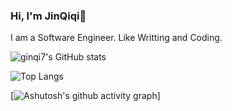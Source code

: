 ### Hi, I'm JinQiqi👋

<!--
**ginqi7/ginqi7** is a ✨ _special_ ✨ repository because its `README.md` (this file) appears on your GitHub profile.


-->

I am a Software Engineer.
Like Writting and Coding.

![ginqi7's GitHub stats](https://github-readme-stats.vercel.app/api?username=ginqi7)

![Top Langs](https://github-readme-stats.vercel.app/api/top-langs/?username=ginqi7)

[![Ashutosh's github activity graph](https://activity-graph.herokuapp.com/graph?username=ginqi7)]
